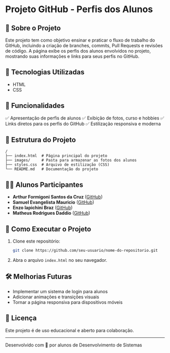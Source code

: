 # Projeto GitHub - Perfis dos Alunos

## 📌 Sobre o Projeto
Este projeto tem como objetivo ensinar e praticar o fluxo de trabalho do GitHub, incluindo a criação de branches, commits, Pull Requests e revisões de código. A página exibe os perfis dos alunos envolvidos no projeto, mostrando suas informações e links para seus perfis no GitHub.

## 🚀 Tecnologias Utilizadas
- HTML
- CSS

## 🎯 Funcionalidades
✅ Apresentação de perfis de alunos 
✅ Exibição de fotos, curso e hobbies 
✅ Links diretos para os perfis do GitHub 
✅ Estilização responsiva e moderna 

## 📂 Estrutura do Projeto
```
/
├── index.html  # Página principal do projeto
├── images/     # Pasta para armazenar as fotos dos alunos
├── styles.css  # Arquivo de estilização (CSS)
└── README.md   # Documentação do projeto
```

## 👨‍💻 Alunos Participantes
- **Arthur Formigoni Santos da Cruz** ([GitHub](https://github.com/ArthurFormigoni))
- **Samuel Evangelista Mauricio** ([GitHub](https://github.com/norgetz))
- **Enzo Iapichini Braz** ([GitHub](https://github.com/EnzoBraz00))
- **Matheus Rodrigues Daddio** ([GitHub](https://github.com/matheusdaddio))

## 📖 Como Executar o Projeto
1. Clone este repositório:
   ```bash
   git clone https://github.com/seu-usuario/nome-do-repositorio.git
   ```
2. Abra o arquivo `index.html` no seu navegador.

## 🛠 Melhorias Futuras
- Implementar um sistema de login para alunos
- Adicionar animações e transições visuais
- Tornar a página responsiva para dispositivos móveis

## 📜 Licença
Este projeto é de uso educacional e aberto para colaboração.

---
Desenvolvido com 💙 por alunos de Desenvolvimento de Sistemas
